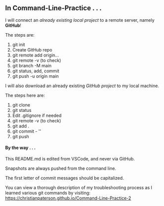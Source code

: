 <h2>In Command-Line-Practice . . .</h2>

I will connect an <em>already existing local project</em> to a remote server, namely <strong>GitHub</strong>!

The steps are:
<ol>
    <li>git init</li>
    <li>Create GitHub repo</li>
    <li>git remote add origin...</li>
    <li>git remote -v (to check)</li>
    <li>git branch -M main</li>
    <li>git status, add, commit</li>
    <li>git push -u origin main</li>
</ol>


I will also download an already existing <em>GitHub project</em> to my local machine.

The steps here are:
<ol>
    <li>git clone</li>
    <li>git status</li>
    <li>Edit .gitignore if needed</li>
    <li>git remote -v (to check)</li>
    <li>git add .</li>
    <li>git commit - ''</li>
    <li>git push</li>
</ol>



<h4>By the way . . .</h4>

This README.md is edited from VSCode, and never via GitHub.

Snapshots are always pushed from the command line.

The first letter of commit messages should be capitalized.

You can view a thorough description of my troubleshooting process as I learned various git commands by visiting: https://christianpaterson.github.io/Command-Line-Practice-2